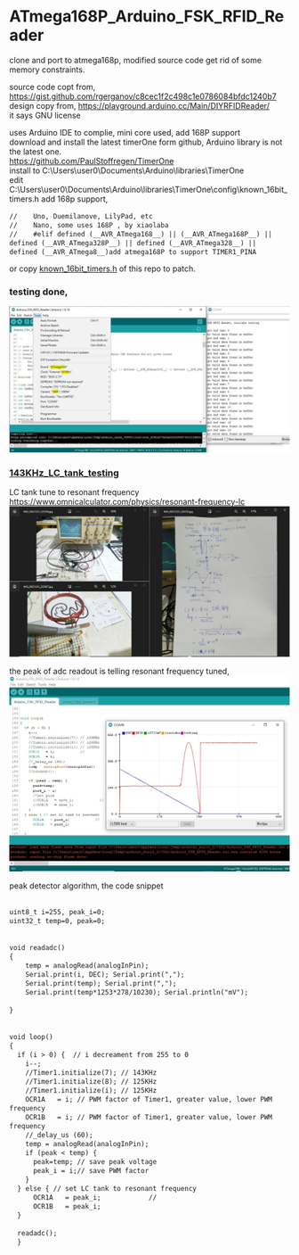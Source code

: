# ATmega168P_Arduino_FSK_RFID_Reader  
clone and port to atmega168p, modified source code get rid of some memory constraints.    


source code copt from, https://gist.github.com/rgerganov/c8cec1f2c498c1e0786084bfdc1240b7  
design copy from, https://playground.arduino.cc/Main/DIYRFIDReader/  
it says GNU license  

uses Arduino IDE to complie, mini core used, add 168P support  
download and install the latest timerOne form github, Arduino library is not the latest one.  
https://github.com/PaulStoffregen/TimerOne  
install to C:\Users\user0\Documents\Arduino\libraries\TimerOne  
edit C:\Users\user0\Documents\Arduino\libraries\TimerOne\config\known_16bit_timers.h
add 168p support,  
```
//    Uno, Duemilanove, LilyPad, etc
//    Nano, some uses 168P , by xiaolaba
//    #elif defined (__AVR_ATmega168__) || (__AVR_ATmega168P__) || defined (__AVR_ATmega328P__) || defined (__AVR_ATmega328__) ||  defined (__AVR_ATmega8__)add atmega168P to support TIMER1_PINA

```

or copy [known_16bit_timers.h](known_16bit_timers.h) of this repo to patch.  

### testing done,
![burn_hex_ok.JPG](burn_hex_ok.JPG)  

### [143KHz_LC_tank_testing](143KHz_LC_tank_testing)  
LC tank tune to resonant frequency
https://www.omnicalculator.com/physics/resonant-frequency-lc
![143KHz_LC_tank_testing/143KHZ_OSC.JPG](143KHz_LC_tank_testing/143KHZ_OSC.JPG)  

the peak of adc readout is telling resonant frequency tuned,    
![143KHz_LC_tank_testing/tuned_resonant.JPG](143KHz_LC_tank_testing/tuned_resonant.JPG)  


peak detector algorithm, the code snippet      
```

uint8_t i=255, peak_i=0;
uint32_t temp=0, peak=0;


void readadc()
{
    temp = analogRead(analogInPin);
    Serial.print(i, DEC); Serial.print(",");
    Serial.print(temp); Serial.print(",");
    Serial.print(temp*1253*278/10230); Serial.println("mV");

}


void loop()
{  
  if (i > 0) {  // i decreament from 255 to 0
    i--;
    //Timer1.initialize(7); // 143KHz  
    //Timer1.initialize(8); // 125KHz 
    //Timer1.initialize(i); // 125KHz
    OCR1A   = i; // PWM factor of Timer1, greater value, lower PWM frequency
    OCR1B   = i; // PWM factor of Timer1, greater value, lower PWM frequency
    //_delay_us (60);
    temp = analogRead(analogInPin);  
    if (peak < temp) {
      peak=temp; // save peak voltage
      peak_i = i;// save PWM factor
    }
  } else { // set LC tank to resonant frequency
      OCR1A   = peak_i;            // 
      OCR1B   = peak_i;
  }

  readadc();
  }
```
